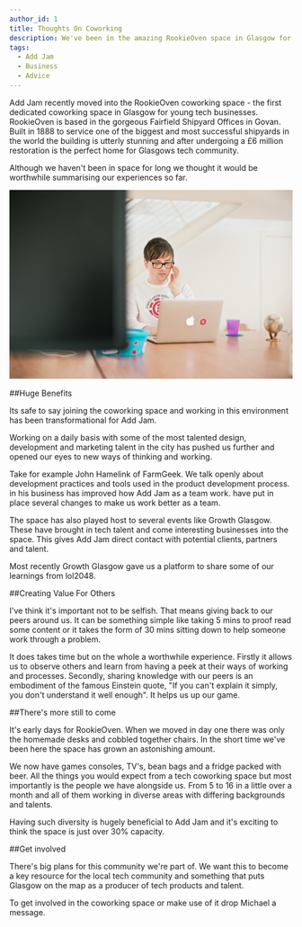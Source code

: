 ```yaml
---
author_id: 1
title: Thoughts On Coworking
description: We've been in the amazing RookieOven space in Glasgow for a month now. Here's our experience of it so far.
tags:
  - Add Jam
  - Business
  - Advice
---
```

Add Jam recently moved into the RookieOven coworking space - the first dedicated coworking space in Glasgow for young tech businesses. RookieOven is based in the gorgeous Fairfield Shipyard Offices in Govan. Built in 1888 to service one of the biggest and most successful shipyards in the world the building is utterly stunning and after undergoing a £6 million restoration is the perfect home for Glasgows tech community. 

Although we haven't been in space for long we thought it would be worthwhile summarising our experiences so far.

![RookieOven](/images/blog/rookieoven-chris.jpg "Rookieoven")

##Huge Benefits

Its safe to say joining the coworking space and working in this environment has been transformational for Add Jam.

Working on a daily basis with some of the most talented design, development and marketing talent in the city has pushed us further and opened our eyes to new ways of thinking and working.

Take for example John Hamelink of FarmGeek. We talk openly about development practices and tools used in the product development process. in his business has improved how Add Jam as a team work. have put in place several changes to make us work better as a team.

The space has also played host to several events like Growth Glasgow. These have brought in tech talent and come interesting businesses into the space. This gives Add Jam direct contact with potential clients, partners and talent.

Most recently Growth Glasgow gave us a platform to share some of our learnings from lol2048. 

##Creating Value For Others

I've think it's important not to be selfish. That means giving back to our peers around us. It can be something simple like taking 5 mins to proof read  some content or it takes the form of 30 mins sitting down to help someone work through a problem. 

It does takes time but on the whole a worthwhile experience. Firstly it allows us to observe others and learn from having a peek at their ways of working and processes. Secondly, sharing knowledge with our peers is an embodiment of the famous Einstein quote, "If you can't explain it simply, you don't understand it well enough". It helps us up our game.

##There's more still to come

It's early days for RookieOven. When we moved in day one there was only the homemade desks and cobbled together chairs. In the short time we've been here the space has grown an astonishing amount. 

We now have games consoles, TV's, bean bags and a fridge packed with beer. All the things you would expect from a tech coworking space but most importantly is the people we have alongside us. From 5 to 16 in a little over a month and all of them working in diverse areas with differing backgrounds and talents. 

Having such diversity is hugely beneficial to Add Jam and it's exciting to think the space is just over 30% capacity.

##Get involved

There's big plans for this community we're part of. We want this to become a key resource for the local tech community and something that puts Glasgow on the map as a producer of tech products and talent.

To get involved in the coworking space or make use of it drop Michael a message.
